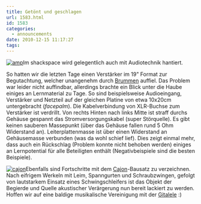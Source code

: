 ```yaml
---
title: Getönt und geschlagen
url: 1583.html
id: 1583
categories:
  - announcements
date: 2010-12-15 11:17:27
tags:
---
```


[![](https://blog.shackspace.de/wp-content/uploads/2010/12/amp-150x150.jpg "amp")](https://blog.shackspace.de/wp-content/uploads/2010/12/amp.jpg)Im shackspace wird gelegentlich auch mit Audiotechnik hantiert.

So hatten wir die letzten Tage einen Verstärker im 19" Format zur Begutachtung, welcher unangenehm durch [Brummen](http://de.wikipedia.org/wiki/Brummschleife) auffiel. Das Problem war leider nicht auffindbar, allerdings brachte ein Blick unter die Haube einiges an Lernmaterial zu Tage. So sind beispielsweise Audioeingang, Verstärker und Netzteil auf der gleichen Platine von etwa 10x20cm untergebracht (*facepalm*). Die Kabelverbindung von XLR-Buchse zum Verstärker ist verdrillt. Von rechts Hinten nach links Mitte ist straff durchs Gehäuse gespannt das Stromversorgungskabel (super Störquelle). Es gibt keinen sauberen Massepunkt (über das Gehäuse fallen rund 5 Ohm Widerstand an). Leiterplattenmasse ist über einen Widerstand an Gehäusemasse verbunden (was da wohl schief lief).
Dies zeigt einmal mehr, dass auch ein Rückschlag (Problem konnte nicht behoben werden) einiges an Lernpotential für alle Beteiligten enthält (Negativbeispiele sind die besten Beispiele).

[![](https://blog.shackspace.de/wp-content/uploads/2010/12/cajon-150x150.jpg "cajon")](https://blog.shackspace.de/wp-content/uploads/2010/12/cajon.jpg)Ebenfalls sind Fortschritte mit dem [Cajon](http://de.wikipedia.org/wiki/Cajon)-Bausatz zu verzeichnen. Nach eifrigem Werkeln mit Leim, Spanngurten und Schraubzwingen, gefolgt von lautstarkem Einsatz eines Schwingschleifers ist das Objekt der Begierde und Quelle akustischer Verärgerung nun bereit lackiert zu werden. Hoffen wir auf eine baldige musikalische Vereinigung mit der [Gitalele](http://de.wikipedia.org/wiki/Gitalele) :)